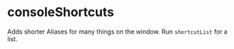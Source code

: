 # consoleShortcuts

Adds shorter Aliases for many things on the window. Run `shortcutList` for a list.
